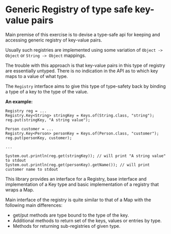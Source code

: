 Generic Registry of type safe key-value pairs
=============================================

Main premise of this exercise is to devise a type-safe api for keeping and accessing generic registry of key-value pairs.

Usually such registries are implemented using some variation of `Object -> Object` or `String -> Object` mappings.

The trouble with this approach is that key-value pairs in this type of registry are essentially untyped. 
There is no indication in the API as to which key maps to a value of what type.

The `Registry` interface aims to give this type of type-safety back by binding a type of a key to the type of the value.

**An example:**

    Registry reg = ...
    Registry.Key<String> stringKey = Keys.of(String.class, "string");
    reg.put(stringKey, "A string value");
    
    Person customer = ...
    Registry.Key<Person> personKey = Keys.of(Person.class, "customer");
    reg.put(personKey, customer);
    
    ...
    
    System.out.println(reg.get(stringKey)); // will print "A string value" to stdout
    System.out.println(reg.get(personKey).getName()); // will print customer name to stdout

This library provides an interface for a Registry, base interface and implementation of a Key type and basic implementation 
of a registry that wraps a Map.

Main interface of the registry is quite similar to that of a Map with the following main differences:

* get/put methods are type bound to the type of the key.
* Additional methods to return set of the keys, values or entries by type.
* Methods for returning sub-registries of given type.
